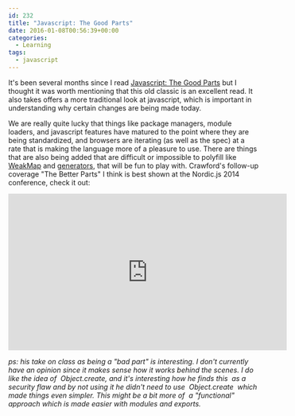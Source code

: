 ```yaml
---
id: 232
title: "Javascript: The Good Parts"
date: 2016-01-08T00:56:39+00:00
categories:
  - Learning
tags:
  - javascript
---
```


It's been several months since I read [Javascript: The Good Parts](http://shop.oreilly.com/product/9780596517748.do) but I thought it was worth mentioning that this old classic is an excellent read. It also takes offers a more traditional look at javascript, which is important in understanding why certain changes are being made today.

We are really quite lucky that things like package managers, module loaders, and javascript features have matured to the point where they are being standardized, and browsers are iterating (as well as the spec) at a rate that is making the language more of a pleasure to use. There are things that are also being added that are difficult or impossible to polyfill like [WeakMap](https://developer.mozilla.org/en/docs/Web/JavaScript/Reference/Global_Objects/WeakMap) and [generators](https://developer.mozilla.org/en-US/docs/Web/JavaScript/Reference/Statements/function*), that will be fun to play with. Crawford's follow-up coverage "The Better Parts" I think is best shown at the Nordic.js 2014 conference, check it out:

<iframe width="560" height="315" src="https://www.youtube.com/embed/PSGEjv3Tqo0" frameborder="0" allow="accelerometer; autoplay; encrypted-media; gyroscope; picture-in-picture" allowfullscreen></iframe>

_ps: his take on <span className="lang:default decode:true  crayon-inline">class</span> as being a "bad part" is interesting. I don't currently have an opinion since it makes sense how it works behind the scenes. I do like the idea of  <span className="lang:default decode:true  crayon-inline">Object.create</span>, and it's interesting how he finds <span className="lang:default decode:true  crayon-inline">this</span>  as a security flaw and by not using it he didn't need to use  <span className="lang:default decode:true  crayon-inline">Object.create</span>  which made things even simpler. This might be a bit more of  a "functional" approach which is made easier with modules and exports._
